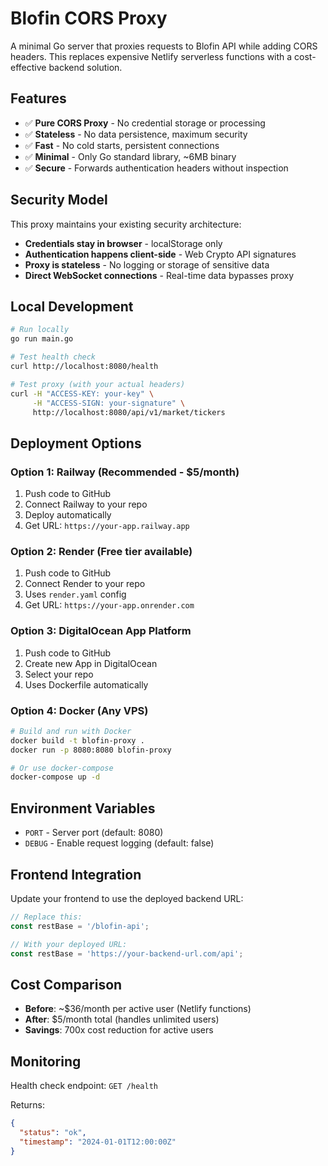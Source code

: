 # Blofin CORS Proxy

A minimal Go server that proxies requests to Blofin API while adding CORS headers. This replaces expensive Netlify serverless functions with a cost-effective backend solution.

## Features

- ✅ **Pure CORS Proxy** - No credential storage or processing
- ✅ **Stateless** - No data persistence, maximum security
- ✅ **Fast** - No cold starts, persistent connections
- ✅ **Minimal** - Only Go standard library, ~6MB binary
- ✅ **Secure** - Forwards authentication headers without inspection

## Security Model

This proxy maintains your existing security architecture:

- **Credentials stay in browser** - localStorage only
- **Authentication happens client-side** - Web Crypto API signatures
- **Proxy is stateless** - No logging or storage of sensitive data
- **Direct WebSocket connections** - Real-time data bypasses proxy

## Local Development

```bash
# Run locally
go run main.go

# Test health check
curl http://localhost:8080/health

# Test proxy (with your actual headers)
curl -H "ACCESS-KEY: your-key" \
     -H "ACCESS-SIGN: your-signature" \
     http://localhost:8080/api/v1/market/tickers
```

## Deployment Options

### Option 1: Railway (Recommended - $5/month)

1. Push code to GitHub
2. Connect Railway to your repo
3. Deploy automatically
4. Get URL: `https://your-app.railway.app`

### Option 2: Render (Free tier available)

1. Push code to GitHub  
2. Connect Render to your repo
3. Uses `render.yaml` config
4. Get URL: `https://your-app.onrender.com`

### Option 3: DigitalOcean App Platform

1. Push code to GitHub
2. Create new App in DigitalOcean
3. Select your repo
4. Uses Dockerfile automatically

### Option 4: Docker (Any VPS)

```bash
# Build and run with Docker
docker build -t blofin-proxy .
docker run -p 8080:8080 blofin-proxy

# Or use docker-compose
docker-compose up -d
```

## Environment Variables

- `PORT` - Server port (default: 8080)
- `DEBUG` - Enable request logging (default: false)

## Frontend Integration

Update your frontend to use the deployed backend URL:

```javascript
// Replace this:
const restBase = '/blofin-api';

// With your deployed URL:
const restBase = 'https://your-backend-url.com/api';
```

## Cost Comparison

- **Before**: ~$36/month per active user (Netlify functions)
- **After**: $5/month total (handles unlimited users)
- **Savings**: 700x cost reduction for active users

## Monitoring

Health check endpoint: `GET /health`

Returns:
```json
{
  "status": "ok", 
  "timestamp": "2024-01-01T12:00:00Z"
}
```
